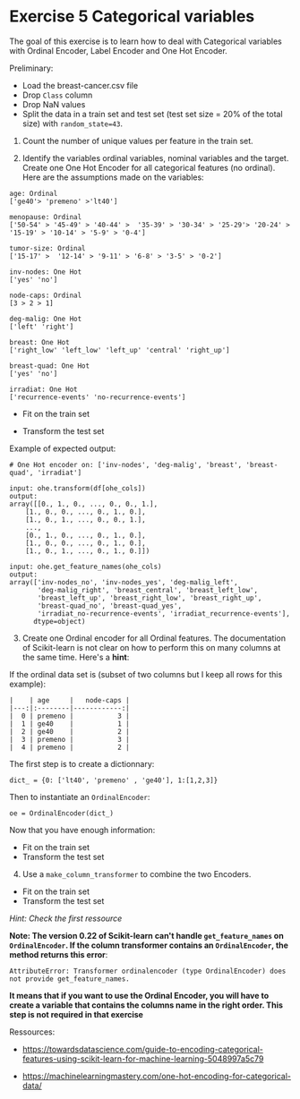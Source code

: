 # Exercise 5 Categorical variables

The goal of this exercise is to learn how to deal with Categorical variables with Ordinal Encoder, Label Encoder and One Hot Encoder.

Preliminary:

- Load the breast-cancer.csv file
- Drop `Class` column
- Drop NaN values
- Split the data in a train set and test set (test set size = 20% of the total size) with `random_state=43`.

1. Count the number of unique values per feature in the train set.

2. Identify the variables ordinal variables, nominal variables and the target. Create one One Hot Encoder for all categorical features (no ordinal). Here are the assumptions made on the variables:

```console
age: Ordinal
['ge40'> 'premeno' >'lt40']

menopause: Ordinal
['50-54' > '45-49' > '40-44' >  '35-39' > '30-34' > '25-29'> '20-24' > '15-19' > '10-14' > '5-9' > '0-4']

tumor-size: Ordinal
['15-17' >  '12-14' > '9-11' > '6-8' > '3-5' > '0-2']

inv-nodes: One Hot 
['yes' 'no']

node-caps: Ordinal
[3 > 2 > 1]

deg-malig: One Hot 
['left' 'right']

breast: One Hot 
['right_low' 'left_low' 'left_up' 'central' 'right_up']

breast-quad: One Hot 
['yes' 'no']

irradiat: One Hot 
['recurrence-events' 'no-recurrence-events']
```

- Fit on the train set

- Transform the test set

Example of expected output:

```console
# One Hot encoder on: ['inv-nodes', 'deg-malig', 'breast', 'breast-quad', 'irradiat']

input: ohe.transform(df[ohe_cols]) 
output:
array([[0., 1., 0., ..., 0., 0., 1.],
    [1., 0., 0., ..., 0., 1., 0.],
    [1., 0., 1., ..., 0., 0., 1.],
    ...,
    [0., 1., 0., ..., 0., 1., 0.],
    [1., 0., 0., ..., 0., 1., 0.],
    [1., 0., 1., ..., 0., 1., 0.]])

input: ohe.get_feature_names(ohe_cols)
output: 
array(['inv-nodes_no', 'inv-nodes_yes', 'deg-malig_left',
       'deg-malig_right', 'breast_central', 'breast_left_low',
       'breast_left_up', 'breast_right_low', 'breast_right_up',
       'breast-quad_no', 'breast-quad_yes',
       'irradiat_no-recurrence-events', 'irradiat_recurrence-events'],
      dtype=object)

```

3. Create one Ordinal encoder for all Ordinal features. The documentation of Scikit-learn is not clear on how to perform this on many columns at the same time. Here's a **hint**:

If the ordinal data set is (subset of two columns but I keep all rows for this example):

    |    | age     |   node-caps |
    |---:|:--------|------------:|
    |  0 | premeno |           3 |
    |  1 | ge40    |           1 |
    |  2 | ge40    |           2 |
    |  3 | premeno |           3 |
    |  4 | premeno |           2 |

The first step is to create a dictionnary:

```console
dict_ = {0: ['lt40', 'premeno' , 'ge40'], 1:[1,2,3]}
```

Then to instantiate an `OrdinalEncoder`:

```console
oe = OrdinalEncoder(dict_)
```

Now that you have enough information:

- Fit on the train set
- Transform the test set

4. Use a `make_column_transformer` to combine the two Encoders.

- Fit on the train set
- Transform the test set

*Hint: Check the first ressource*

**Note: The version 0.22 of Scikit-learn can't handle `get_feature_names` on `OrdinalEncoder`. If the column transformer contains an `OrdinalEncoder`, the method returns this error**:

```console
AttributeError: Transformer ordinalencoder (type OrdinalEncoder) does not provide get_feature_names.
```

**It means that if you want to use the Ordinal Encoder, you will have to create a variable that contains the columns name in the right order. This step is not required in that exercise**

Ressources:

- https://towardsdatascience.com/guide-to-encoding-categorical-features-using-scikit-learn-for-machine-learning-5048997a5c79

- https://machinelearningmastery.com/one-hot-encoding-for-categorical-data/